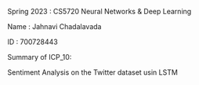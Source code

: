 Spring 2023 : CS5720 Neural Networks & Deep Learning

Name : Jahnavi Chadalavada

ID : 700728443

Summary of ICP_10:

Sentiment Analysis on the Twitter dataset usin LSTM
